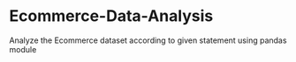 # Ecommerce-Data-Analysis
Analyze the Ecommerce dataset according to given statement using pandas module

